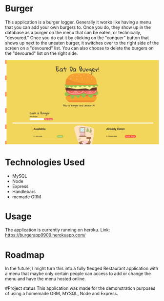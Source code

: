 # Burger
This application is a burger logger. Generally it works like having a menu that you can add your own burgers to. Once you do, they show up in the database as a burger on the menu that can be eaten, or technically, "devoured." Once you do eat it by clicking on the "conquer" button that shows up next to the uneaten burger, it switches over to the right side of the screen on a "devoured" list. You can also choose to delete the burgers on the "devoured" list on the right side.

<img src="https://github.com/A-Mallik/Burger/blob/master/burger.png?raw=true" width=“500” height=“270” alt="burger">


# Technologies Used
* MySQL 
* Node 
* Express 
* Handlebars 
* memade ORM

<!-- Visuals
Depending on what you are making, it can be a good idea to include screenshots or even a video (you'll frequently see GIFs rather than actual videos). Tools like ttygif can help, but check out Asciinema for a more sophisticated method. -->
# Usage
The application is currently running on heroku.
Link: https://burgerapp9909.herokuapp.com/

# Roadmap
In the future, I might turn this into a fully fledged Restaurant application with a menu that maybe only certain people can access to add or change the menu and have the menu hosted online.

#Project status
This application was made for the demonstration purposes of using a homemade ORM, MYSQL, Node and Express.
